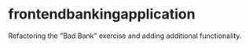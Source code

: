 # frontendbankingapplication
Refactoring the "Bad Bank" exercise and adding additional functionality.
